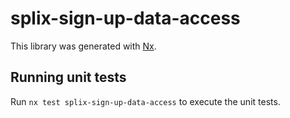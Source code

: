 # splix-sign-up-data-access

This library was generated with [Nx](https://nx.dev).

## Running unit tests

Run `nx test splix-sign-up-data-access` to execute the unit tests.
